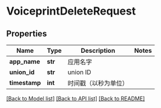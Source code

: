 # VoiceprintDeleteRequest

## Properties
Name | Type | Description | Notes
------------ | ------------- | ------------- | -------------
**app_name** | **str** | 应用名字 | 
**union_id** | **str** | union ID | 
**timestamp** | **int** | 时间戳（以秒为单位） | 

[[Back to Model list]](../README.md#documentation-for-models) [[Back to API list]](../README.md#documentation-for-api-endpoints) [[Back to README]](../README.md)


